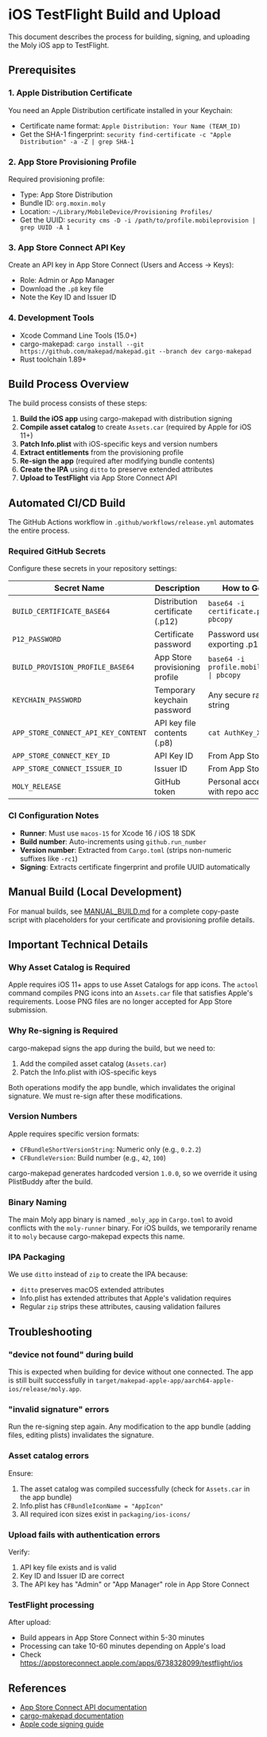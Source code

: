 # iOS TestFlight Build and Upload

This document describes the process for building, signing, and uploading the Moly iOS app to TestFlight.

## Prerequisites

### 1. Apple Distribution Certificate

You need an Apple Distribution certificate installed in your Keychain:
- Certificate name format: `Apple Distribution: Your Name (TEAM_ID)`
- Get the SHA-1 fingerprint: `security find-certificate -c "Apple Distribution" -a -Z | grep SHA-1`

### 2. App Store Provisioning Profile

Required provisioning profile:
- Type: App Store Distribution
- Bundle ID: `org.moxin.moly`
- Location: `~/Library/MobileDevice/Provisioning Profiles/`
- Get the UUID: `security cms -D -i /path/to/profile.mobileprovision | grep UUID -A 1`

### 3. App Store Connect API Key

Create an API key in App Store Connect (Users and Access → Keys):
- Role: Admin or App Manager
- Download the `.p8` key file
- Note the Key ID and Issuer ID

### 4. Development Tools

- Xcode Command Line Tools (15.0+)
- cargo-makepad: `cargo install --git https://github.com/makepad/makepad.git --branch dev cargo-makepad`
- Rust toolchain 1.89+

## Build Process Overview

The build process consists of these steps:

1. **Build the iOS app** using cargo-makepad with distribution signing
2. **Compile asset catalog** to create `Assets.car` (required by Apple for iOS 11+)
3. **Patch Info.plist** with iOS-specific keys and version numbers
4. **Extract entitlements** from the provisioning profile
5. **Re-sign the app** (required after modifying bundle contents)
6. **Create the IPA** using `ditto` to preserve extended attributes
7. **Upload to TestFlight** via App Store Connect API

## Automated CI/CD Build

The GitHub Actions workflow in `.github/workflows/release.yml` automates the entire process.

### Required GitHub Secrets

Configure these secrets in your repository settings:

| Secret Name | Description | How to Generate |
|------------|-------------|-----------------|
| `BUILD_CERTIFICATE_BASE64` | Distribution certificate (.p12) | `base64 -i certificate.p12 \| pbcopy` |
| `P12_PASSWORD` | Certificate password | Password used when exporting .p12 |
| `BUILD_PROVISION_PROFILE_BASE64` | App Store provisioning profile | `base64 -i profile.mobileprovision \| pbcopy` |
| `KEYCHAIN_PASSWORD` | Temporary keychain password | Any secure random string |
| `APP_STORE_CONNECT_API_KEY_CONTENT` | API key file contents (.p8) | `cat AuthKey_XXXXX.p8` |
| `APP_STORE_CONNECT_KEY_ID` | API Key ID | From App Store Connect |
| `APP_STORE_CONNECT_ISSUER_ID` | Issuer ID | From App Store Connect |
| `MOLY_RELEASE` | GitHub token | Personal access token with repo access |

### CI Configuration Notes

- **Runner**: Must use `macos-15` for Xcode 16 / iOS 18 SDK
- **Build number**: Auto-increments using `github.run_number`
- **Version number**: Extracted from `Cargo.toml` (strips non-numeric suffixes like `-rc1`)
- **Signing**: Extracts certificate fingerprint and profile UUID automatically

## Manual Build (Local Development)

For manual builds, see [MANUAL_BUILD.md](./MANUAL_BUILD.md) for a complete copy-paste script with placeholders for your certificate and provisioning profile details.

## Important Technical Details

### Why Asset Catalog is Required

Apple requires iOS 11+ apps to use Asset Catalogs for app icons. The `actool` command compiles PNG icons into an `Assets.car` file that satisfies Apple's requirements. Loose PNG files are no longer accepted for App Store submission.

### Why Re-signing is Required

cargo-makepad signs the app during the build, but we need to:
1. Add the compiled asset catalog (`Assets.car`)
2. Patch the Info.plist with iOS-specific keys

Both operations modify the app bundle, which invalidates the original signature. We must re-sign after these modifications.

### Version Numbers

Apple requires specific version formats:
- `CFBundleShortVersionString`: Numeric only (e.g., `0.2.2`)
- `CFBundleVersion`: Build number (e.g., `42`, `100`)

cargo-makepad generates hardcoded version `1.0.0`, so we override it using PlistBuddy after the build.

### Binary Naming

The main Moly app binary is named `_moly_app` in `Cargo.toml` to avoid conflicts with the `moly-runner` binary. For iOS builds, we temporarily rename it to `moly` because cargo-makepad expects this name.

### IPA Packaging

We use `ditto` instead of `zip` to create the IPA because:
- `ditto` preserves macOS extended attributes
- Info.plist has extended attributes that Apple's validation requires
- Regular `zip` strips these attributes, causing validation failures

## Troubleshooting

### "device not found" during build

This is expected when building for device without one connected. The app is still built successfully in `target/makepad-apple-app/aarch64-apple-ios/release/moly.app`.

### "invalid signature" errors

Run the re-signing step again. Any modification to the app bundle (adding files, editing plists) invalidates the signature.

### Asset catalog errors

Ensure:
1. The asset catalog was compiled successfully (check for `Assets.car` in the app bundle)
2. Info.plist has `CFBundleIconName = "AppIcon"`
3. All required icon sizes exist in `packaging/ios-icons/`

### Upload fails with authentication errors

Verify:
1. API key file exists and is valid
2. Key ID and Issuer ID are correct
3. The API key has "Admin" or "App Manager" role in App Store Connect

### TestFlight processing

After upload:
- Build appears in App Store Connect within 5-30 minutes
- Processing can take 10-60 minutes depending on Apple's load
- Check https://appstoreconnect.apple.com/apps/6738328099/testflight/ios

## References

- [App Store Connect API documentation](https://developer.apple.com/documentation/appstoreconnectapi)
- [cargo-makepad documentation](https://github.com/makepad/makepad)
- [Apple code signing guide](https://developer.apple.com/support/code-signing/)
